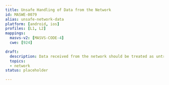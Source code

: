 ```yaml
---
title: Unsafe Handling of Data from the Network
id: MASWE-0079
alias: unsafe-network-data
platform: [android, ios]
profiles: [L1, L2]
mappings:
  masvs-v2: [MASVS-CODE-4]
  cwe: [924]

draft:
  description: Data received from the network should be treated as untrusted even if it is received over a secure channel.
  topics:
  - network
status: placeholder

---
```


